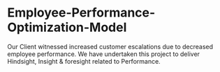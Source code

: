 # Employee-Performance-Optimization-Model
 Our Client witnessed increased customer escalations due to decreased employee performance. We have undertaken this project to deliver Hindsight, Insight &amp; foresight related to Performance.
